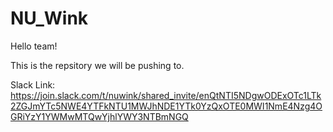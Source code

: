 # NU_Wink
Hello team!

This is the repsitory we will be pushing to.

Slack Link: https://join.slack.com/t/nuwink/shared_invite/enQtNTI5NDgwODExOTc1LTk2ZGJmYTc5NWE4YTFkNTU1MWJhNDE1YTk0YzQxOTE0MWI1NmE4Nzg4OGRiYzY1YWMwMTQwYjhlYWY3NTBmNGQ

